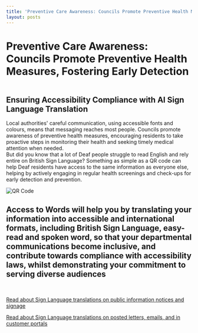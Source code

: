 ```yaml
---
title: 'Preventive Care Awareness: Councils Promote Preventive Health Measures, Fostering Early Detection'
layout: posts
---
```


# Preventive Care Awareness: Councils Promote Preventive Health Measures, Fostering Early Detection

![]()

## Ensuring Accessibility Compliance with AI Sign Language Translation

Local authorities' careful communication, using accessible fonts and colours, means that messaging reaches most people.  Councils promote awareness of preventive health measures, encouraging residents to take proactive steps in monitoring their health and seeking timely medical attention when needed.  
But did you know that a lot of Deaf people struggle to read English and rely entire on British Sign Language?
Something as simple as a QR code can help Deaf residents have access to the same information as everyone else, helping by actively engaging in regular health screenings and check-ups for early detection and prevention.

![QR Code](/posts/images/qr-contact.png)

## Access to Words will help you by translating your information into accessible and international formats, including British Sign Language, easy-read and spoken word, so that your departmental communications become inclusive, and contribute towards compliance with accessibility laws, whilst demonstrating your commitment to serving diverse audiences

<br/>

[Read about Sign Language translations on public information notices and signage](/solutions/gazette)

[Read about Sign Language translations on posted letters, emails, and in customer portals](/solutions/correspondent)

